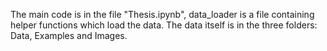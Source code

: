 The main code is in the file "Thesis.ipynb", data_loader is a file containing helper functions which load the data. The data itself is in the three folders: Data, Examples and Images.